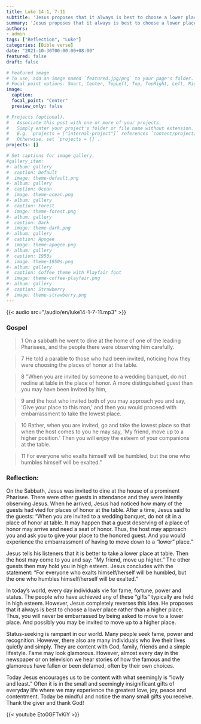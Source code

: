 ```yaml
---
title: Luke 14:1, 7-11
subtitle: 'Jesus proposes that it always is best to choose a lower place rather than a higher place.  Thus, you will never be embarrassed by being asked to move  to a lower place.  And possibly you  may be invited to move up to a higher place. '
summary: 'Jesus proposes that it always is best to choose a lower place rather than a higher place.  Thus, you will never be embarrassed by being asked to move  to a lower place.  And possibly you  may be invited to move up to a higher place. '
authors:
- admin
tags: ["Reflection", "Luke"]
categories: [Bible verse]
date: "2021-10-30T00:00:00+08:00"
featured: false
draft: false

# Featured image
# To use, add an image named `featured.jpg/png` to your page's folder.
# Focal point options: Smart, Center, TopLeft, Top, TopRight, Left, Right, BottomLeft, Bottom, BottomRight
image:
  caption:
  focal_point: "Center"
  preview_only: false

# Projects (optional).
#   Associate this post with one or more of your projects.
#   Simply enter your project's folder or file name without extension.
#   E.g. `projects = ["internal-project"]` references `content/project/deep-learning/index.md`.
#   Otherwise, set `projects = []`.
projects: []

# Set captions for image gallery.
#gallery_item:
#- album: gallery
#  caption: Default
#  image: theme-default.png
#- album: gallery
#  caption: Ocean
#  image: theme-ocean.png
#- album: gallery
#  caption: Forest
#  image: theme-forest.png
#- album: gallery
#  caption: Dark
#  image: theme-dark.png
#- album: gallery
#  caption: Apogee
#  image: theme-apogee.png
#- album: gallery
#  caption: 1950s
#  image: theme-1950s.png
#- album: gallery
#  caption: Coffee theme with Playfair font
#  image: theme-coffee-playfair.png
#- album: gallery
#  caption: Strawberry
#  image: theme-strawberry.png
---
```


{{< audio src="/audio/en/luke14-1-7-11.mp3" >}}

### Gospel
> 1 On a sabbath he went to dine at the home of one of the leading Pharisees, and the people there were observing him carefully.

> 7 He told a parable to those who had been invited, noticing how they were choosing the places of honor at the table.

> 8 "When you are invited by someone to a wedding banquet, do not recline at table in the place of honor. A more distinguished guest than you may have been invited by him,

> 9 and the host who invited both of you may approach you and say, 'Give your place to this man,' and then you would proceed with embarrassment to take the lowest place.

> 10 Rather, when you are invited, go and take the lowest place so that when the host comes to you he may say, 'My friend, move up to a higher position.' Then you will enjoy the esteem of your companions at the table.

> 11 For everyone who exalts himself will be humbled, but the one who humbles himself will be exalted."

### Reflection:
On the Sabbath, Jesus was invited to dine at the house of a prominent Pharisee.  There were other guests in attendance and they were intently observing Jesus.  When he arrived, Jesus had noticed how many of the guests had vied for places of honor at the table.  After a time, Jesus said to the guests: “When you are invited to a wedding banquet, do not sit in a place of honor at table.  It may happen that a guest deserving of a place of honor may arrive and need a seat of honor.  Thus, the host may approach you and ask you to give your place to the honored guest.  And you would experience the embarrassment of having to move down to a “lower” place.”

Jesus tells his listeners that it is better to take a lower place at table.  Then the host may come to you and say: "My friend, move up higher.”  The other guests then may hold you in high esteem.  Jesus concludes with the statement: “For everyone who exalts himself/herself will be humbled, but the one who humbles himself/herself will be exalted.”

In today’s world, every day individuals vie for fame, fortune, power and status. The people who have achieved any of these “gifts” typically are held in high esteem.  However, Jesus completely reverses this idea.  He proposes that it always is best to choose a lower place rather than a higher place.  Thus, you will never be embarrassed by being asked to move  to a lower place.  And possibly you  may be invited to move up to a higher place.

Status-seeking is rampant in our world.  Many people seek fame, power and recognition.  However, there also are many individuals who live their lives quietly and simply.  They are content with God, family, friends and a simple lifestyle.  Fame may look glamorous.  However, almost every day in the newspaper or on television we hear stories of how the famous and the glamorous have fallen or been defamed, often by their own choices.

Today Jesus encourages us to be content with what seemingly is “lowly and least.”  Often it is in the  small and seemingly insignificant gifts of everyday life where we may experience the greatest love, joy, peace and contentment.  Today be mindful and notice the many small gifts you receive.  Thank the giver and thank God!

{{< youtube Eto0GFTvKiY >}}
